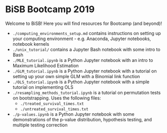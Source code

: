 # BiSB Bootcamp 2019

Welcome to BiSB! Here you will find resources for Bootcamp (and beyond)!

- `./computing_environments_setup.md` contains instructions on setting up your computing environment - e.g. Anaconda, Jupyter notebooks, notebook kernels
- `./unix_tutorial/` contains a Jupyter Bash notebook with some intro to Bash
- `./MLE_tutorial.ipynb` is a Python Jupyter notebook with an intro to Maximum Likelihood Estimation
- `./GLM_tutorial.ipynb` is a Python Jupyter notebook with a tutorial on setting up your own simple GLM with a Binomial link function
- `./OLS_tutorial.ipynb` is a Python Jupyter notebook with a simple tutorial on implementing OLS 
- `./resampling_methods_tutorial.ipynb` is a tutorial on permutation tests on bootstrapping. Uses the following files:
    -  `./treated_survival_times.txt` 
    - `./untreated_survival_times.txt` 
- `./p-values.ipynb` is a Python Jupyter notebook with some demonstrations of the p-value distribution, hypothesis testing, and multiple testing correction
